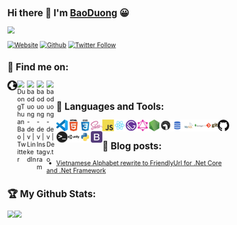 ## Hi there 👋 I'm [BaoDuong][website] 😀
![](https://visitor-badge.laobi.icu/badge?page_id=baoduong-dev.baoduong-dev)

[![Website](https://img.shields.io/website?label=Website&style=for-the-badge&url=https%3A%2F%2Fbaoduong.vercel.app)](https://baoduong.vercel.app)
[![Github](https://img.shields.io/github/followers/baoduong-dev?label=Followers&color=42c37b&logo=Github&style=for-the-badge)](https://github.com/baoduong-dev)
[![Twitter Follow](https://img.shields.io/twitter/follow/vikingw_crypto?color=1DA1F2&logo=twitter&style=for-the-badge)](https://twitter.com/intent/follow?original_referer=https%3A%2F%2Fgithub.com%2Fbaoduong-dev&screen_name=baoduong-dev)

<!--
## 🎓 I'm an MSc Data Science student at the University of Edinburgh

- 🔭 I’m currently developing a mobile app with Glideapps.
- 🌱 I’m currently learning Angular.
- 👯 I’m looking to collaborate with anyone on any project.
- 💬 Ask me about anything
- ⚡ Fun fact: I love playing tennis and computer games.
-->

## :email: Find me on:

<!--
[<img align="left" alt="baoduong-dev" width="40px" src="https://raw.githubusercontent.com/iconic/open-iconic/master/svg/globe.svg" />][website]
[<img align="left" alt="baoduong-dev | LinkedIn" width="40px" src="https://cdn.jsdelivr.net/npm/simple-icons@v3/icons/linkedin.svg" />][linkedin]
[<img align="left" alt="baoduong-dev | Mail" width="40px" src="https://cdn.jsdelivr.net/npm/simple-icons@v3/icons/gmail.svg" />][mail]
-->

[<img align="left" alt="baoduong.work" width="22px" src="https://raw.githubusercontent.com/iconic/open-iconic/master/svg/globe.svg" />][website]
[<img align="left" alt="DuongThuanBao | Twitter" width="22px" src="https://cdn.jsdelivr.net/npm/simple-icons@v3/icons/twitter.svg" />][twitter]
[<img align="left" alt="baoduong-dev | LinkedIn" width="22px" src="https://cdn.jsdelivr.net/npm/simple-icons@v3/icons/linkedin.svg" />][linkedin]
[<img align="left" alt="baoduong-dev | Instagram" width="22px" src="https://cdn.jsdelivr.net/npm/simple-icons@v3/icons/instagram.svg" />][instagram]
[<img align="left" alt="baoduong-dev | Dev.to" width="22px" src="https://img.shields.io/badge/DEV.TO-%230A0A0A.svg?&style=for-the-badge&logo=dev-dot-to&logoColor=white" />][devto]


<br />


## 🧰 Languages and Tools:
[<img align="left" alt="Visual Studio Code" width="26px" src="https://raw.githubusercontent.com/github/explore/80688e429a7d4ef2fca1e82350fe8e3517d3494d/topics/visual-studio-code/visual-studio-code.png" />][webdev]
[<img align="left" alt="HTML5" width="26px" src="https://raw.githubusercontent.com/github/explore/80688e429a7d4ef2fca1e82350fe8e3517d3494d/topics/html/html.png" />][webdev]
[<img align="left" alt="CSS3" width="26px" src="https://raw.githubusercontent.com/github/explore/80688e429a7d4ef2fca1e82350fe8e3517d3494d/topics/css/css.png" />][webdev]
[<img align="left" alt="Sass" width="26px" src="https://raw.githubusercontent.com/github/explore/80688e429a7d4ef2fca1e82350fe8e3517d3494d/topics/sass/sass.png" />][webdev]
[<img align="left" alt="JavaScript" width="26px" src="https://raw.githubusercontent.com/github/explore/80688e429a7d4ef2fca1e82350fe8e3517d3494d/topics/javascript/javascript.png" />][webdev]
[<img align="left" alt="React" width="26px" src="https://raw.githubusercontent.com/github/explore/80688e429a7d4ef2fca1e82350fe8e3517d3494d/topics/react/react.png" />][webdev]
[<img align="left" alt="Gatsby" width="26px" src="https://raw.githubusercontent.com/github/explore/e94815998e4e0713912fed477a1f346ec04c3da2/topics/gatsby/gatsby.png" />][webdev]
[<img align="left" alt="GraphQL" width="26px" src="https://raw.githubusercontent.com/github/explore/80688e429a7d4ef2fca1e82350fe8e3517d3494d/topics/graphql/graphql.png" />][webdev]
[<img align="left" alt="Node.js" width="26px" src="https://raw.githubusercontent.com/github/explore/80688e429a7d4ef2fca1e82350fe8e3517d3494d/topics/nodejs/nodejs.png" />][webdev]
[<img align="left" alt="Deno" width="26px" src="https://raw.githubusercontent.com/github/explore/361e2821e2dea67711cde99c9c40ed357061cf27/topics/deno/deno.png" />][webdev]
[<img align="left" alt="SQL" width="26px" src="https://raw.githubusercontent.com/github/explore/80688e429a7d4ef2fca1e82350fe8e3517d3494d/topics/sql/sql.png" />][webdev]
[<img align="left" alt="MySQL" width="26px" src="https://raw.githubusercontent.com/github/explore/80688e429a7d4ef2fca1e82350fe8e3517d3494d/topics/mysql/mysql.png" />][webdev]
[<img align="left" alt="MongoDB" width="26px" src="https://raw.githubusercontent.com/github/explore/80688e429a7d4ef2fca1e82350fe8e3517d3494d/topics/mongodb/mongodb.png" />][webdev]
[<img align="left" alt="Git" width="26px" src="https://raw.githubusercontent.com/github/explore/80688e429a7d4ef2fca1e82350fe8e3517d3494d/topics/git/git.png" />][webdev]
[<img align="left" alt="GitHub" width="26px" src="https://raw.githubusercontent.com/github/explore/78df643247d429f6cc873026c0622819ad797942/topics/github/github.png" />][webdev]
[<img align="left" alt="Terminal" width="26px" src="https://raw.githubusercontent.com/github/explore/80688e429a7d4ef2fca1e82350fe8e3517d3494d/topics/terminal/terminal.png" />][webdev]
[<img align="left" alt="Unity" width="26px" src="https://raw.githubusercontent.com/github/explore/80688e429a7d4ef2fca1e82350fe8e3517d3494d/topics/unity/unity.png" />][webdev]
[<img align="left" alt="Python" width="26px" src="https://raw.githubusercontent.com/github/explore/80688e429a7d4ef2fca1e82350fe8e3517d3494d/topics/python/python.png" />][webdev]
[<img align="left" alt="Bootstrap" width="26px" src="https://raw.githubusercontent.com/github/explore/80688e429a7d4ef2fca1e82350fe8e3517d3494d/topics/bootstrap/bootstrap.png" />][webdev]


<br />

## :blue_book: Blog posts:
<!-- BLOG-POST-LIST:START -->
- [Vietnamese Alphabet rewrite to FriendlyUrl for .Net Core and .Net Framework](https://dev.to/baoduongdev/vietnamese-alphabet-rewrite-to-friendlyurl-for-net-core-and-net-framework-3fio)
<!-- BLOG-POST-LIST:END -->



## :trophy: My Github Stats:

<!--
![GitHub stats](https://readme-stats-cfgj2cxdy.vercel.app/api?username=CharalambosIoannou&count_private=true&show_icons=true&theme=tokyonight)
![Top Langs](https://readme-stats-cfgj2cxdy.vercel.app/api/top-langs/?username=CharalambosIoannou&hide=php&theme=tokyonight)
-->
<div>
<a href="https://readme-stats-cfgj2cxdy.vercel.app/api?username=baoduong-dev&count_private=true&show_icons=true&theme=tokyonight">
  <img  align="left" src="https://readme-stats-cfgj2cxdy.vercel.app/api?username=baoduong-dev&count_private=true&show_icons=true&theme=tokyonight" />
</a>
<a href="https://readme-stats-cfgj2cxdy.vercel.app/api/top-langs/?username=baoduong-dev&hide=php&theme=tokyonight">
  <img align="left" src="https://readme-stats-cfgj2cxdy.vercel.app/api/top-langs/?username=baoduong-dev&hide=php&theme=tokyonight" />
</a>
</div>



[website]: https://baoduong-dev.github.io/
[twitter]: https://twitter.com/duongthuanbao
[linkedin]: https://linkedin.com/in/baoduong
[instagram]: https://www.instagram.com/duongthuanbao
[mail]: mailto:duongthuanbao@gmail.com
[webdev]: https://baoduong.work
[devto]: https://dev.to/baoduongdev

<!--
**baoduong-dev/baoduong-dev** is a ✨ _special_ ✨ repository because its `README.md` (this file) appears on your GitHub profile.

Here are some ideas to get you started:

- 🔭 I’m currently working on ...
- 🌱 I’m currently learning ...
- 👯 I’m looking to collaborate on ...
- 🤔 I’m looking for help with ...
- 💬 Ask me about ...
- 📫 How to reach me: ...
- 😄 Pronouns: ...
- ⚡ Fun fact: ...
-->
